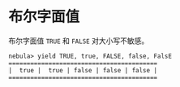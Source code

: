 # 布尔字面值

布尔字面值 `TRUE` 和 `FALSE` 对大小写不敏感。

```
nebula> yield TRUE, true, FALSE, false, FalsE
=========================================
|  true |  true | false | false | false |  
=========================================
```
